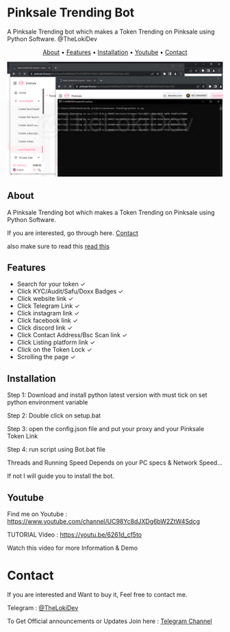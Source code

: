# Pinksale Trending Bot
A Pinksale Trending bot which makes a Token Trending on Pinksale using Python Software. @TheLokiDev

</p>

<p align="center">
  <a href="#about">About</a>
  •
  <a href="#features">Features</a>
  •
  <a href="#installation">Installation</a>
  •
  <a href="#Youtube">Youtube</a>
  •
  <a href="#Contact">Contact</a>
</p>

<p align="center"><a href="https://youtu.be/6261d_cf5to" target="_blank"><img src="https://github.com/TheLokiDev/Pinksale_Trending_Bot/blob/main/1.png?raw=true"></a></p>

## About
A Pinksale Trending bot which makes a Token Trending on Pinksale using Python Software.

If you are interested, go through here. <a href="#Contact">Contact</a>

also make sure to read this [read this](https://github.com/TheLokiDev/Pinksale_Trending_Bot/blob/main/READ%20THIS.docx)
## Features
- Search for your token ✓
- Click KYC/Audit/Safu/Doxx Badges ✓
- Click website link ✓
- Click Telegram Link ✓
- Click instagram link ✓
- Click facebook link ✓
- Click discord link ✓
- Click Contact Address/Bsc Scan link ✓
- Click Listing platform link ✓
- Click on the Token Lock ✓
- Scrolling the page ✓

## Installation
Step 1: Download and install python latest version with must tick on set python environment variable

Step 2: Double click on setup.bat

Step 3: open the config.json file and put your proxy and your Pinksale Token Link 

Step 4: run script using Bot.bat file


Threads and Running Speed Depends on your PC specs & Network Speed...

If not I will guide you to install the bot.

## Youtube
Find me on Youtube : https://www.youtube.com/channel/UC98Yc8dJXDg6bW2ZtW4Sdcg

TUTORIAL Video : https://youtu.be/6261d_cf5to

Watch this video for more Information & Demo 

# Contact
If you are interested and Want to buy it, Feel free to contact me.

Telegram : [@TheLokiDev](https://t.me/TheLokiDev)

To Get Official announcements or Updates Join here : [Telegram Channel](https://t.me/TheLokiDev_Channel)
